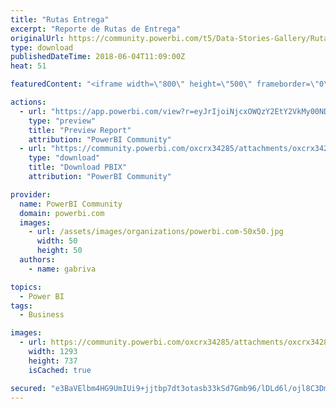 ```yaml
---
title: "Rutas Entrega"
excerpt: "Reporte de Rutas de Entrega"
originalUrl: https://community.powerbi.com/t5/Data-Stories-Gallery/Rutas-Entrega/m-p/431702
type: download
publishedDateTime: 2018-06-04T11:09:00Z
heat: 51

featuredContent: "<iframe width=\"800\" height=\"500\" frameborder=\"0\" src=\"https://app.powerbi.com/view?r=eyJrIjoiNjcxOWQzY2EtY2VkMy00NDU4LWFhMDUtMjliMjBlYzEwZGI5IiwidCI6ImYyMmFlZDcyLTc1YmMtNDI2YS1hOGQzLTFiYTgyNmY0ODI4MSIsImMiOjR9\"></iframe>"

actions:
  - url: "https://app.powerbi.com/view?r=eyJrIjoiNjcxOWQzY2EtY2VkMy00NDU4LWFhMDUtMjliMjBlYzEwZGI5IiwidCI6ImYyMmFlZDcyLTc1YmMtNDI2YS1hOGQzLTFiYTgyNmY0ODI4MSIsImMiOjR9"
    type: "preview"
    title: "Preview Report"
    attribution: "PowerBI Community"
  - url: "https://community.powerbi.com/oxcrx34285/attachments/oxcrx34285/DataStoriesGallery/1947/2/OPER-RASTREO-GPS-03.pbix"
    type: "download"
    title: "Download PBIX"
    attribution: "PowerBI Community"

provider:
  name: PowerBI Community
  domain: powerbi.com
  images:
    - url: /assets/images/organizations/powerbi.com-50x50.jpg
      width: 50
      height: 50
  authors:
    - name: gabriva

topics:
  - Power BI
tags:
  - Business

images:
  - url: https://community.powerbi.com/oxcrx34285/attachments/oxcrx34285/DataStoriesGallery/1947/1/Rutas01.png
    width: 1293
    height: 737
    isCached: true

secured: "e3BaVElbm4HG9UmIUi9+jjtbp7dt3otasb33kSd7Gmb96/lDLd6l/ojl8C3DmUDQHZpJ28LrrLVms6n0skV4nO1yDwtCzWktrHgtVJ9hnry3SeBLv7CqxKnWCvZXkVovxT5uGyxCQs3m/nA/QgNtPsvgRZI1wIQ8zouHJi2BbylQmKV7KjMtiEXcgTWs5ttQ0+qhTkUo3XEY4iYM6Re3fwQuJH6Iw/E/13B+L+N5PdVl38HP3gPIZLUDMUiQ7BmrUrQxaeHYFhWkExrmB5/yTjy3jZUJt97SCo08ZcgoSUXM8GdPtFSF3l9IpLjFz23DlSrG+vNOmgZOq1+ym+vfKoIvdrsU08lc+N5ER9Rw7hcUJbMy59wCOL9unSnv5VnrKF+V0JQnckqH8ZA46uFlyg==;JAudbd09MN/r71Fvk2l5zQ=="
---
```


